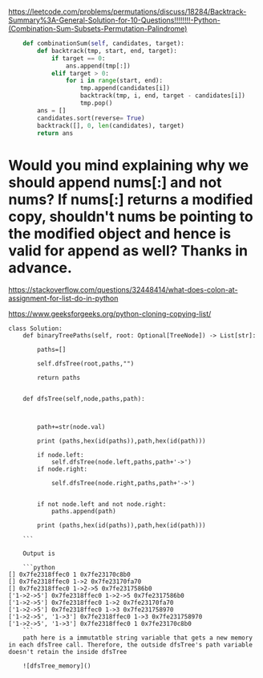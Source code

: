 https://leetcode.com/problems/permutations/discuss/18284/Backtrack-Summary%3A-General-Solution-for-10-Questions!!!!!!!!-Python-(Combination-Sum-Subsets-Permutation-Palindrome)


```python
    def combinationSum(self, candidates, target):
        def backtrack(tmp, start, end, target):
            if target == 0:
                ans.append(tmp[:])
            elif target > 0:
                for i in range(start, end):
                    tmp.append(candidates[i])
                    backtrack(tmp, i, end, target - candidates[i])
                    tmp.pop()
        ans = [] 
        candidates.sort(reverse= True)
        backtrack([], 0, len(candidates), target)
        return ans
```

# Would you mind explaining why we should append nums[:] and not nums? If nums[:] returns a modified copy, shouldn't nums be pointing to the modified object and hence is valid for append as well? Thanks in advance.


https://stackoverflow.com/questions/32448414/what-does-colon-at-assignment-for-list-do-in-python



https://www.geeksforgeeks.org/python-cloning-copying-list/




```
class Solution:
    def binaryTreePaths(self, root: Optional[TreeNode]) -> List[str]:
        
        paths=[]
        
        self.dfsTree(root,paths,"")
    
        return paths
    
    
    def dfsTree(self,node,paths,path):
        
        
     
        path+=str(node.val)
        
        print (paths,hex(id(paths)),path,hex(id(path)))
             
        if node.left:
            self.dfsTree(node.left,paths,path+'->')
        if node.right:
          
            self.dfsTree(node.right,paths,path+'->')
        
        
        if not node.left and not node.right:
            paths.append(path)  
            
        print (paths,hex(id(paths)),path,hex(id(path)))   
        
    ```
    
    Output is 
    
    ```python
[] 0x7fe2318ffec0 1 0x7fe23170c8b0
[] 0x7fe2318ffec0 1->2 0x7fe23170fa70
[] 0x7fe2318ffec0 1->2->5 0x7fe2317586b0
['1->2->5'] 0x7fe2318ffec0 1->2->5 0x7fe2317586b0
['1->2->5'] 0x7fe2318ffec0 1->2 0x7fe23170fa70
['1->2->5'] 0x7fe2318ffec0 1->3 0x7fe231758970
['1->2->5', '1->3'] 0x7fe2318ffec0 1->3 0x7fe231758970
['1->2->5', '1->3'] 0x7fe2318ffec0 1 0x7fe23170c8b0
    ```
    path here is a immutatble string variable that gets a new memory in each dfsTree call. Therefore, the outside dfsTree's path variable doesn't retain the inside dfsTree 
    
    ![dfsTree_memory]()
    
    
    
    
